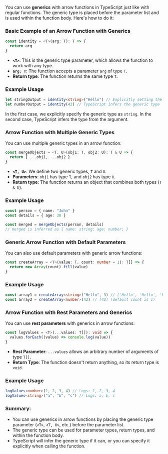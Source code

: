 You can use **generics** with arrow functions in TypeScript just like with regular functions. The generic type is placed before the parameter list and is used within the function body. Here's how to do it:

### Basic Example of an Arrow Function with Generics

```typescript
const identity = <T>(arg: T): T => {
  return arg
}
```

- **`<T>`**: This is the generic type parameter, which allows the function to work with any type.
- **`arg: T`**: The function accepts a parameter `arg` of type `T`.
- **Return type**: The function returns the same type `T`.

### Example Usage

```typescript
let stringOutput = identity<string>("Hello") // Explicitly setting the generic type
let numberOutput = identity(42) // TypeScript infers the generic type
```

In the first case, we explicitly specify the generic type as `string`. In the second case, TypeScript infers the type from the argument.

### Arrow Function with Multiple Generic Types

You can use multiple generic types in an arrow function:

```typescript
const mergeObjects = <T, U>(obj1: T, obj2: U): T & U => {
  return { ...obj1, ...obj2 }
}
```

- **`<T, U>`**: We define two generic types, `T` and `U`.
- **Parameters**: `obj1` has type `T`, and `obj2` has type `U`.
- **Return type**: The function returns an object that combines both types (`T & U`).

### Example Usage

```typescript
const person = { name: "John" }
const details = { age: 30 }

const merged = mergeObjects(person, details)
// merged is inferred as { name: string; age: number; }
```

### Generic Arrow Function with Default Parameters

You can also use default parameters with generic arrow functions:

```typescript
const createArray = <T>(value: T, count: number = 1): T[] => {
  return new Array(count).fill(value)
}
```

### Example Usage

```typescript
const array1 = createArray<string>("Hello", 3) // ['Hello', 'Hello', 'Hello']
const array2 = createArray<number>(42) // [42] (default count is 1)
```

### Arrow Function with Rest Parameters and Generics

You can use **rest parameters** with generics in arrow functions:

```typescript
const logValues = <T>(...values: T[]): void => {
  values.forEach((value) => console.log(value))
}
```

- **Rest Parameter**: `...values` allows an arbitrary number of arguments of type `T[]`.
- **Return Type**: The function doesn't return anything, so its return type is `void`.

### Example Usage

```typescript
logValues<number>(1, 2, 3, 4) // Logs: 1, 2, 3, 4
logValues<string>("a", "b", "c") // Logs: a, b, c
```

### Summary:

- You can use generics in arrow functions by placing the generic type parameter (`<T>`, `<T, U>`, etc.) before the parameter list.
- The generic type can be used for parameter types, return types, and within the function body.
- TypeScript will infer the generic type if it can, or you can specify it explicitly when calling the function.
